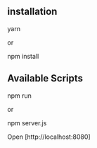 
## installation 

yarn

or 

npm install

## Available Scripts

npm run 

or 

npm server.js

Open [http://localhost:8080]

